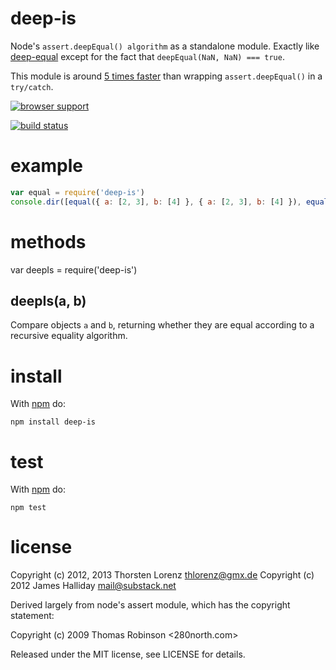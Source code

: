 # deep-is

Node's `assert.deepEqual() algorithm` as a standalone module. Exactly like
[deep-equal](https://github.com/substack/node-deep-equal) except for the fact that `deepEqual(NaN, NaN) === true`.

This module is around [5 times faster](https://gist.github.com/2790507)
than wrapping `assert.deepEqual()` in a `try/catch`.

[![browser support](http://ci.testling.com/thlorenz/deep-is.png)](http://ci.testling.com/thlorenz/deep-is)

[![build status](https://secure.travis-ci.org/thlorenz/deep-is.png)](http://travis-ci.org/thlorenz/deep-is)

# example

```js
var equal = require('deep-is')
console.dir([equal({ a: [2, 3], b: [4] }, { a: [2, 3], b: [4] }), equal({ x: 5, y: [6] }, { x: 5, y: 6 })])
```

# methods

var deepIs = require('deep-is')

## deepIs(a, b)

Compare objects `a` and `b`, returning whether they are equal according to a
recursive equality algorithm.

# install

With [npm](http://npmjs.org) do:

```
npm install deep-is
```

# test

With [npm](http://npmjs.org) do:

```
npm test
```

# license

Copyright (c) 2012, 2013 Thorsten Lorenz <thlorenz@gmx.de>
Copyright (c) 2012 James Halliday <mail@substack.net>

Derived largely from node's assert module, which has the copyright statement:

Copyright (c) 2009 Thomas Robinson <280north.com>

Released under the MIT license, see LICENSE for details.
